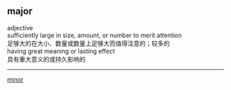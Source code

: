## major  
adjective  
sufficiently large in size, amount, or number to merit attention  
足够大的在大小、数量或数量上足够大而值得注意的；较多的  
having great meaning or lasting effect  
具有重大意义的或持久影响的  

----  

[minor](46.md)  